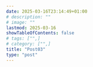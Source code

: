 ```yaml
---
date: 2025-03-16T23:14:49+01:00
# description: ""
# image: ""
lastmod: 2025-03-16
showTableOfContents: false
# tags: ["",]
# category: ["",]
title: "Post03"
type: "post"
---
```

